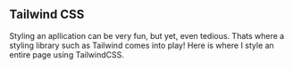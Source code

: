 ## Tailwind CSS

Styling an apllication can be very fun, but yet, even tedious. Thats where a styling library such as Tailwind comes into play! Here is where I style an entire page using TailwindCSS.
